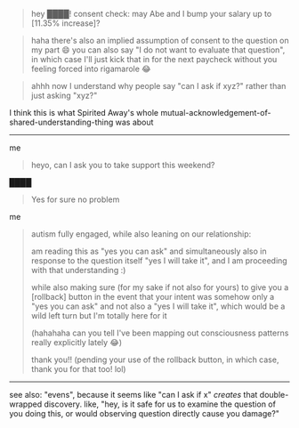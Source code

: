 > hey ████! consent check: may Abe and I bump your salary up to [11.35% increase]?

> haha there's also an implied assumption of consent to the question on my part 😄 you can also say "I do not want to evaluate that question", in which case I'll just kick that in for the next paycheck without you feeling forced into rigamarole 😂

> ahhh now I understand why people say "can I ask if xyz?" rather than just asking "xyz?"

I think this is what Spirited Away's whole mutual-acknowledgement-of-shared-understanding-thing was about

---

me
> heyo, can I ask you to take support this weekend?

████
> Yes for sure no problem

me
> autism fully engaged, while also leaning on our relationship:
>
> am reading this as "yes you can ask" and simultaneously also in response to the question itself "yes I will take it", and I am proceeding with that understanding :)
>
> while also making sure (for my sake if not also for yours) to give you a [rollback] button in the event that your intent was somehow only a "yes you can ask" and not also a "yes I will take it", which would be a wild left turn but I'm totally here for it
>
> (hahahaha can you tell I've been mapping out consciousness patterns really explicitly lately 😂)
>
> thank you!! (pending your use of the rollback button, in which case, thank you for that too! lol)

---

see also: "evens", because it seems like "can I ask if x" *creates* that double-wrapped discovery. like, "hey, is it safe for us to examine the question of you doing this, or would observing question directly cause you damage?"
